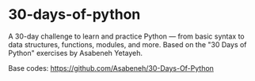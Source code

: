 # 30-days-of-python
A 30-day challenge to learn and practice Python — from basic syntax to data structures, functions, modules, and more. Based on the "30 Days of Python" exercises by Asabeneh Yetayeh.

Base codes: https://github.com/Asabeneh/30-Days-Of-Python